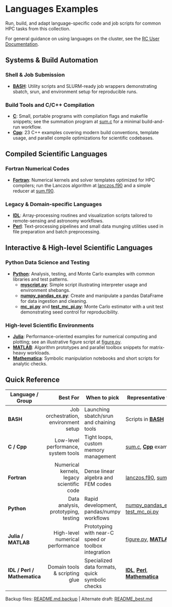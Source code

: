 # Languages Examples

Run, build, and adapt language-specific code and job scripts for common HPC tasks from this collection.

For general guidance on using languages on the cluster, see the [RC User Documentation](https://docs.rc.fas.harvard.edu/).

## Systems & Build Automation

### Shell & Job Submission
- **[BASH](./BASH/)**: Utility scripts and SLURM-ready job wrappers demonstrating sbatch, srun, and environment setup for reproducible runs.

### Build Tools and C/C++ Compilation
- **[C](./C/)**: Small, portable programs with compilation flags and makefile snippets; see the summation program at [sum.c](./C/Example/sum.c) for a minimal build-and-run workflow.
- **[Cpp](./Cpp/)**: 23 C++ examples covering modern build conventions, template usage, and parallel compile optimizations for scientific codebases.

## Compiled Scientific Languages

### Fortran Numerical Codes
- **[Fortran](./Fortran/)**: Numerical kernels and solver templates optimized for HPC compilers; run the Lanczos algorithm at [lanczos.f90](./Fortran/Example1/lanczos.f90) and a simple reducer at [sum.f90](./Fortran/Example2/sum.f90).

### Legacy & Domain-specific Languages
- **[IDL](./IDL/)**: Array-processing routines and visualization scripts tailored to remote-sensing and astronomy workflows.
- **[Perl](./Perl/)**: Text-processing pipelines and small data munging utilities used in file preparation and batch preprocessing.

## Interactive & High-level Scientific Languages

### Python Data Science and Testing
- **[Python](./Python/)**: Analysis, testing, and Monte Carlo examples with common libraries and test patterns.
  - **[myscript.py](./Python/myscript.py)**: Simple script illustrating interpreter usage and environment shebangs.
  - **[numpy_pandas_ex.py](./Python/Example2/numpy_pandas_ex.py)**: Create and manipulate a pandas DataFrame for data ingestion and cleaning.
  - **[mc_pi.py](./Python/Example1/mc_pi.py)** and **[test_mc_pi.py](./Python/Example1/test_mc_pi.py)**: Monte Carlo estimator with a unit test demonstrating seed control for reproducibility.

### High-level Scientific Environments
- **[Julia](./Julia/)**: Performance-oriented examples for numerical computing and plotting; see an illustrative figure script at [figure.py](./Julia/Example2/figure.py).
- **[MATLAB](./MATLAB/)**: Algorithm prototypes and parallel toolbox snippets for matrix-heavy workloads.
- **[Mathematica](./Mathematica/)**: Symbolic manipulation notebooks and short scripts for analytic checks.

## Quick Reference

| Language / Group | Best For | When to pick | Representative files |
|------------------|---------:|--------------|---------------------|
| **BASH** | Job orchestration, environment setup | Launching sbatch/srun and chaining tools | Scripts in **[BASH](./BASH/)** |
| **C / Cpp** | Low-level performance, system tools | Tight loops, custom memory management | [sum.c](./C/Example/sum.c), **[Cpp](./Cpp/)** examples |
| **Fortran** | Numerical kernels, legacy scientific code | Dense linear algebra and FEM codes | [lanczos.f90](./Fortran/Example1/lanczos.f90), [sum.f90](./Fortran/Example2/sum.f90) |
| **Python** | Data analysis, prototyping, testing | Rapid development, pandas/numpy workflows | [numpy_pandas_ex.py](./Python/Example2/numpy_pandas_ex.py), [test_mc_pi.py](./Python/Example1/test_mc_pi.py) |
| **Julia / MATLAB** | High-level numerical performance | Prototyping with near-C speed or toolbox integration | [figure.py](./Julia/Example2/figure.py), **[MATLAB](./MATLAB/)** |
| **IDL / Perl / Mathematica** | Domain tools & scripting glue | Specialized data formats, quick symbolic checks | **[IDL](./IDL/)**, **[Perl](./Perl/)**, **[Mathematica](./Mathematica/)** |

Backup files: [README.md.backup](./.backup/README.md.backup) | Alternate draft: [README_best.md](./.md/README_best.md)